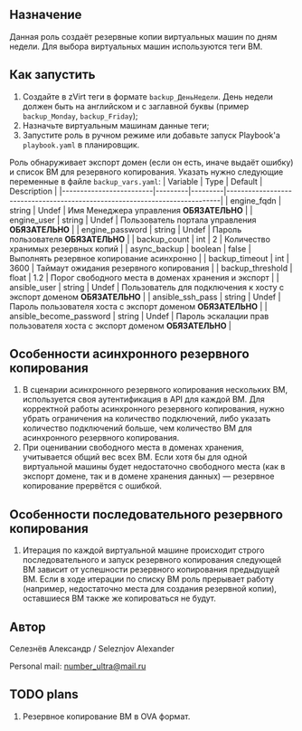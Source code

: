## Назначение
Данная роль создаёт резервные копии виртуальных машин по дням недели. Для выбора виртуальных машин используются теги ВМ.

## Как запустить
1. Создайте в zVirt теги в формате `backup_ДеньНедели`. День недели должен быть на английском и с заглавной буквы (пример `backup_Monday`, `backup_Friday`);
2. Назначьте виртуальным машинам данные теги;
3. Запустите роль в ручном режиме или добавьте запуск Playbook'а `playbook.yaml` в планировщик.

Роль обнаруживает экспорт домен (если он есть, иначе выдаёт ошибку) и список ВМ для резервного копирования. Указать нужно следующие переменные в файле `backup_vars.yaml`:
| Variable                | Type    | Default | Description                                                                |
|-------------------------|---------|---------|----------------------------------------------------------------------------|
| engine_fqdn             | string  | Undef   | Имя Менеджера управления **ОБЯЗАТЕЛЬНО**                                   |
| engine_user             | string  | Undef   | Пользователь портала управления **ОБЯЗАТЕЛЬНО**                            |
| engine_password         | string  | Undef   | Пароль пользователя **ОБЯЗАТЕЛЬНО**                                        |
| backup_count            | int     | 2       | Количество хранимых резервных копий                                        |
| async_backup            | boolean | false   | Выполнять резервное копирование асинхронно                                 |
| backup_timeout          | int     | 3600    | Таймаут ожидания резервного копирования                                    |
| backup_threshold        | float   | 1.2     | Порог свободного места в доменах хранения и экспорт                        |
| ansible_user            | string  | Undef   | Пользователь для подключения к хосту с экспорт доменом **ОБЯЗАТЕЛЬНО**     |
| ansible_ssh_pass        | string  | Undef   | Пароль пользователя хоста с экспорт доменом **ОБЯЗАТЕЛЬНО**                |
| ansible_become_password | string  | Undef   | Пароль эскалации прав пользователя хоста с экспорт доменом **ОБЯЗАТЕЛЬНО** |

## Особенности асинхронного резервного копирования
1. В сценарии асинхронного резервного копирования нескольких ВМ, используется своя аутентификация в API для каждой ВМ. Для корректной работы асинхронного резервного копирования, нужно убрать ограничения на количество подключений, либо указать количество подключений больше, чем количество ВМ для асинхронного резервного копирования.
2. При оценивании свободного места в доменах хранения, учитывается общий вес всех ВМ. Если хотя бы для одной виртуальной машины будет недостаточно свободного места (как в экспорт домене, так и в домене хранения данных) — резервное копирование прервётся с ошибкой.

## Особенности последовательного резервного копирования
1. Итерация по каждой виртуальной машине происходит строго последовательного и запуск резервного копирования следующей ВМ зависит от успешности резервного копирования предыдущей ВМ. Если в ходе итерации по списку ВМ роль прерывает работу (например, недостаточно места для создания резервной копии), оставшиеся ВМ также же копироваться не будут.

## Автор
Селезнёв Александр / Seleznjov Alexander

Personal mail: number_ultra@mail.ru

## TODO plans
1. Резервное копирование ВМ в OVA формат.

